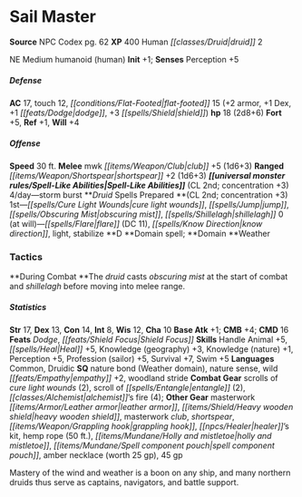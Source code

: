 ﻿---
cssclass: [monsters]
title1: Sail Master
title2: Sail Master
CR: 1
sources:
- name: NPC Codex
  page: 62
  link: http://paizo.com/products/btpy8v3a?Pathfinder-Roleplaying-Game-NPC-Codex
XP: 400
race: Human
classes:
- druid 2
alignment: NE
size: Medium
type: humanoid
subtypes:
- human
initiative:
  bonus: 1
AC:
  AC: 17
  touch: 12
  flat_footed: 15
  components:
    armor: 2
    dex: 1
    dodge: 1
    shield: 3
HP:
  HP: 18
  long: 2d8+6
saves:
  fort: 5
  ref: 1
  will: 4
speeds:
  base: 30
attacks:
  melee:
  - - text: mwk club +5 (1d6+3)
      entries:
      - - damage: 1d6+3
      attack: mwk club
      bonus:
      - 5
  ranged:
  - - text: shortspear +2 (1d6+3)
      entries:
      - - damage: 1d6+3
      attack: shortspear
      bonus:
      - 2
spell_like_abilities:
  entries:
  - name: storm burst
    source: default
    freq: 4/day
  sources:
  - name: default
    CL: 2
    concentration: 3
spells:
  entries:
  - name: cure light wounds
    source: Druid
    level: 1
  - name: jump
    source: Druid
    level: 1
  - is_domain_spell: true
    name: obscuring mist
    source: Druid
    level: 1
  - name: shillelagh
    source: Druid
    level: 1
  - name: flare
    source: Druid
    level: 0
    DC: 11
  - name: know direction
    source: Druid
    level: 0
  - name: light
    source: Druid
    level: 0
  - name: stabilize
    source: Druid
    level: 0
  sources:
  - name: Druid
    type: prepared
    CL: 2
    concentration: 3
    slots:
      0: at-will
    domains:
    - weather
tactics:
  During Combat: The druid casts obscuring mist at the start of combat and shillelagh
    before moving into melee range.
ability_scores:
  STR: 17
  DEX: 13
  CON: 14
  INT: 8
  WIS: 12
  CHA: 10
BAB: 1
CMB: 4
CMD: 16
feats:
- name: Dodge
- name: Shield Focus
skills:
  Handle Animal: 5
  Heal: 5
  Knowledge (geography): 3
  Knowledge (nature): 1
  Perception: 5
  Profession (sailor): 5
  Survival: 7
  Swim: 5
languages:
- Common
- Druidic
special_qualities:
- nature bond (Weather domain)
- nature sense
- wild empathy +2
- woodland stride
gear:
  combat:
  - scrolls of cure light wounds (2)
  - scroll of entangle (2)
  - alchemist's fire (4)
  other:
  - masterwork leather armor
  - heavy wooden shield
  - masterwork club
  - shortspear
  - grappling hook
  - healer's kit
  - hemp rope (50 ft.)
  - holly and mistletoe
  - spell component pouch
  - amber necklace (worth 25 gp)
  - 45 gp
desc_long: Mastery of the wind and weather is a boon on any ship, and many northern
  druids thus serve as captains, navigators, and battle support.

---

# Sail Master

**Source** NPC Codex pg. 62
**XP** 400
Human _[[classes/Druid|druid]]_ 2

NE Medium humanoid (human)
**Init** +1; **Senses** Perception +5

##### Defense

**AC** 17, touch 12, _[[conditions/Flat-Footed|flat-footed]]_ 15 (+2 armor, +1 Dex, +1 _[[feats/Dodge|dodge]]_, +3 _[[spells/Shield|shield]]_)
**hp** 18 (2d8+6)
**Fort** +5, **Ref** +1, **Will** +4

##### Offense
**Speed** 30 ft.
**Melee** mwk _[[items/Weapon/Club|club]]_ +5 (1d6+3)
**Ranged** _[[items/Weapon/Shortspear|shortspear]]_ +2 (1d6+3)
**_[[universal monster rules/Spell-Like Abilities|Spell-Like Abilities]]_** (CL 2nd; concentration +3)
4/day—storm burst
**_Druid_ Spells Prepared **(CL 2nd; concentration +3)
1st—_[[spells/Cure Light Wounds|cure light wounds]]_, _[[spells/Jump|jump]]_, _[[spells/Obscuring Mist|obscuring mist]]_, _[[spells/Shillelagh|shillelagh]]_
0 (at will)—_[[spells/Flare|flare]]_ (DC 11), _[[spells/Know Direction|know direction]]_, light, stabilize
**D **Domain spell; **Domain **Weather

### Tactics

**During Combat **The _druid_ casts _obscuring mist_ at the start of combat and _shillelagh_ before moving into melee range.

##### Statistics
**Str** 17, **Dex** 13, **Con** 14, **Int** 8, **Wis** 12, **Cha** 10
**Base Atk** +1; **CMB** +4; **CMD** 16
**Feats** _Dodge_, _[[feats/Shield Focus|Shield Focus]]_
**Skills** Handle Animal +5, _[[spells/Heal|Heal]]_ +5, Knowledge (geography) +3, Knowledge (nature) +1, Perception +5, Profession (sailor) +5, Survival +7, Swim +5
**Languages** Common, Druidic
**SQ** nature bond (Weather domain), nature sense, wild _[[feats/Empathy|empathy]]_ +2, woodland stride
**Combat Gear** scrolls of _cure light wounds_ (2), scroll of _[[spells/Entangle|entangle]]_ (2), _[[classes/Alchemist|alchemist]]_’s fire (4); **Other Gear** masterwork _[[items/Armor/Leather armor|leather armor]]_, _[[items/Shield/Heavy wooden shield|heavy wooden shield]]_, masterwork _club_, _shortspear_, _[[items/Weapon/Grappling hook|grappling hook]]_, _[[npcs/Healer|healer]]_’s kit, hemp rope (50 ft.), _[[items/Mundane/Holly and mistletoe|holly and mistletoe]]_, _[[items/Mundane/Spell component pouch|spell component pouch]]_, amber necklace (worth 25 gp), 45 gp

Mastery of the wind and weather is a boon on any ship, and many northern druids thus serve as captains, navigators, and battle support.